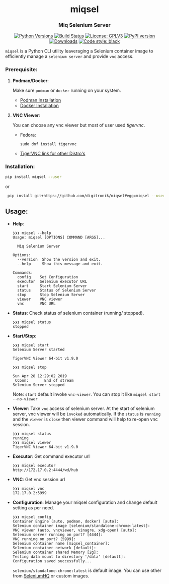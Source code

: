 <h1 align="center"> miqsel</h1>
<h3 align="center">Miq Selenium Server</h3>

<p align="center">
<a href="https://pypi.org/project/miqsel"><img alt="Python Versions"
src="https://img.shields.io/pypi/pyversions/miqsel.svg?style=flat"></a>
<a href="https://github.com/digitronik/miqsel/actions?query=workflow%3A%22%F0%9F%95%B5%EF%B8%8F+Test+suite%22"><img alt="Build Status"
src="https://github.com/digitronik/miqsel/workflows/%F0%9F%95%B5%EF%B8%8F%20Test%20suite/badge.svg"></a>
<a href="https://github.com/digitronik/miqsel/blob/master/LICENSE"><img alt="License: GPLV3"
src="https://img.shields.io/pypi/l/miqsel.svg?version=latest"></a>
<a href="https://pypi.org/project/miqsel/#history"><img alt="PyPI version"
src="https://badge.fury.io/py/miqsel.svg"></a>
<a href="https://pepy.tech/project/miqsel"><img alt="Downloads"
src="https://pepy.tech/badge/miqsel"></a>
<a href="https://pypi.org/project/black"><img alt="Code style: black"
src="https://img.shields.io/badge/code%20style-black-000000.svg"></a>
</p>

`miqsel` is a Python CLI utility leaveraging a Selenium container image to efficiently manage a
`selenium server` and provide `vnc` access.


### Prerequisite:
1. **Podman/Docker**:

    Make sure `podman` or `docker` running on your system.
    - [Podman Installation](https://podman.io/getting-started/installation.html)
    - [Docker Installation](https://docs.docker.com/engine/install/)

2. **VNC Viewer**:

    You can choose any vnc viewer but most of user used _tigervnc_.
    - Fedora:
        ```
        sudo dnf install tigervnc
        ```
    - [TigerVNC link for other Distro's](http://tigervnc.bphinz.com/nightly/)

### Installation:
```bash
pip install miqsel --user
```
or
```bash
 pip install git+https://github.com/digitronik/miqsel#egg=miqsel --user
```

## Usage:
- **Help**:
    ```shell
    ❯❯❯ miqsel --help
    Usage: miqsel [OPTIONS] COMMAND [ARGS]...

      Miq Selenium Server

    Options:
      --version  Show the version and exit.
      --help     Show this message and exit.

    Commands:
      config    Set Configuration
      executor  Selenium executor URL
      start     Start Selenium Server
      status    Status of Selenium Server
      stop      Stop Selenium Server
      viewer    VNC viewer
      vnc       VNC URL
    ```

- **Status**:
Check status of selenium container (running/ stopped).
    ```shell
    ❯❯❯ miqsel status
    stopped
    ```

- **Start/Stop**:
    ```shell
    ❯❯❯ miqsel start
    Selenium Server started

    TigerVNC Viewer 64-bit v1.9.0

    ❯❯❯ miqsel stop

    Sun Apr 28 12:29:02 2019
     CConn:       End of stream
    Selenium Server stopped
    ```
    Note: `start` default invoke `vnc-viewer`. You can stop it like `miqsel start --no-viewer`

- **Viewer**:
Take `vnc` access of selenium server. At the start of selenium server, vnc viewer will be `invoked` automatically.
If the `status` is `running` and the `viewer` is `close` then viewer command will help to re-open vnc session.

    ```shell
    ❯❯❯ miqsel status
    running
    ❯❯❯ miqsel viewer
    TigerVNC Viewer 64-bit v1.9.0
    ```

- **Executor**:
Get command executor url
    ```shell
    ❯❯❯ miqsel executor
    http://172.17.0.2:4444/wd/hub
    ```

- **VNC**:
Get vnc session url
    ```shell
    ❯❯❯ miqsel vnc
    172.17.0.2:5999
    ```

- **Configuration**:
    Manage your miqsel configuration and change default setting as per need.
    ```shell
    ❯❯❯ miqsel config
    Container Engine (auto, podman, docker) [auto]:
    Selenium container image [selenium/standalone-chrome:latest]:
    VNC viewer (auto, vncviewer, vinagre, xdg-open) [auto]:
    Selenium server running on port? [4444]:
    VNC running on port? [5999]:
    Selenium container name [miqsel_container]:
    Selenium container network [default]:
    Selenium container shared Memory [2g]:
    Testing data mount to directory '/data' [default]:
    Configuration saved successfully...
    ```

    `selenium/standalone-chrome:latest` is default image. You can use other from [SeleniumHQ](https://github.com/SeleniumHQ/docker-selenium) or custom images.
